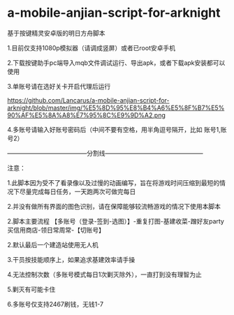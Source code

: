 # a-mobile-anjian-script-for-arknight
基于按键精灵安卓版的明日方舟脚本

1.目前仅支持1080p模拟器（请调成竖屏）或者已root安卓手机

2.下载按键助手pc端导入mqb文件调试运行、导出apk，或者下载apk安装都可以使用

3.单账号请在选好关卡开启代理后运行

https://github.com/Lancarus/a-mobile-anjian-script-for-arknight/blob/master/img/%E5%8D%95%E8%B4%A6%E5%8F%B7%E5%90%AF%E5%8A%A8%E7%95%8C%E9%9D%A2.png

4.多账号请输入好账号密码后（中间不要有空格，用半角逗号隔开，比如  账号1,账号2）



—————————————分割线————————————————

注意：

1.此脚本因为受不了看录像以及过慢的动画编写，旨在将游戏时间压缩到最短的情况下尽量完成每日任务，一天跑两次可做完每日

2.并没有做所有界面的图色识别，请在保障能够较流畅游戏的情况下使用本脚本

2.脚本主要流程 【多账号（登录-签到-选图）】-重复打图-基建收菜-蹭好友party买信用商店-领日常周常-【切账号】

2.默认最后一个建造站使用无人机

3.干员按技能顺序上，如果追求基建效率请手操

4.无法控制次数（多账号模式每日1次剿灭除外），一直打到没有理智为止

5.剿灭有可能卡住

6.多账号仅支持2467刷钱，无钱1-7


